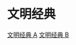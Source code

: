 # 文明经典

<!--## 课程总览
- 难度评分 10 / 10 （2 份）
- 实用评分 0 / 10 （2 份）  
- 对该课程的评价：  
    `
    这真是一个伟大的发明，能够完美地耽误同学们专业课的学习时间、能够完美地为同学们制造焦虑、能够完美地让同学们一知半解地过完一堆值得细读的经典，能够完美地让同学们感受到自己什么都没有学到，瘟痉，永远的神！（站长编：虽然课程很逆天但是很多老师们评分出奇的高呢，更加反向证明了这个课程有多逆天了……）
    ` @ -Super-Peace-  
-->

[文明经典 A](文明经典%20A.md)
[文明经典 B](文明经典%20B.md)
